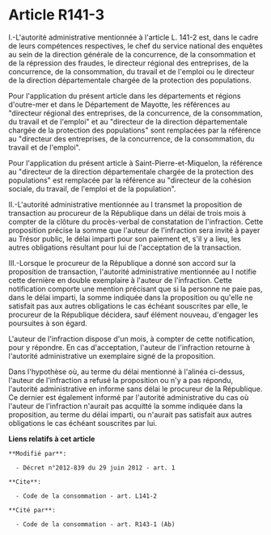 # Article R141-3

I.-L'autorité administrative mentionnée à l'article L. 141-2 est, dans le cadre de leurs compétences respectives, le chef du
service national des enquêtes au sein de la direction générale de la concurrence, de la consommation et de la répression des
fraudes, le directeur régional des entreprises, de la concurrence, de la consommation, du travail et de l'emploi ou le
directeur de la direction départementale chargée de la protection des populations. 

Pour l'application du présent article dans les départements et régions d'outre-mer et dans le Département de Mayotte, les
références au "directeur régional des entreprises, de la concurrence, de la consommation, du travail et de l'emploi" et au
"directeur de la direction départementale chargée de la protection des populations" sont remplacées par la référence au
"directeur des entreprises, de la concurrence, de la consommation, du travail et de l'emploi".

Pour l'application du présent article à Saint-Pierre-et-Miquelon, la référence au "directeur de la direction départementale
chargée de la protection des populations" est remplacée par la référence au "directeur de la cohésion sociale, du travail, de
l'emploi et de la population". 

II.-L'autorité administrative mentionnée au I transmet la proposition de transaction au procureur de la République dans un
délai de trois mois à compter de la clôture du procès-verbal de constatation de l'infraction. Cette proposition précise la
somme que l'auteur de l'infraction sera invité à payer au Trésor public, le délai imparti pour son paiement et, s'il y a
lieu, les autres obligations résultant pour lui de l'acceptation de la transaction. 

III.-Lorsque le procureur de la République a donné son accord sur la proposition de transaction, l'autorité administrative
mentionnée au I notifie cette dernière en double exemplaire à l'auteur de l'infraction. Cette notification comporte une
mention précisant que si la personne ne paie pas, dans le délai imparti, la somme indiquée dans la proposition ou qu'elle ne
satisfait pas aux autres obligations le cas échéant souscrites par elle, le procureur de la République décidera, sauf élément
nouveau, d'engager les poursuites à son égard.

L'auteur de l'infraction dispose d'un mois, à compter de cette notification, pour y répondre. En cas d'acceptation, l'auteur
de l'infraction retourne à l'autorité administrative un exemplaire signé de la proposition. 

Dans l'hypothèse où, au terme du délai mentionné à l'alinéa ci-dessus, l'auteur de l'infraction a refusé la proposition ou
n'y a pas répondu, l'autorité administrative en informe sans délai le procureur de la République. Ce dernier est également
informé par l'autorité administrative du cas où l'auteur de l'infraction n'aurait pas acquitté la somme indiquée dans la
proposition, au terme du délai imparti, ou n'aurait pas satisfait aux autres obligations le cas échéant souscrites par lui.

**Liens relatifs à cet article**

	**Modifié par**:

	  - Décret n°2012-839 du 29 juin 2012 - art. 1

	**Cite**:

	  - Code de la consommation - art. L141-2

	**Cité par**:

	  - Code de la consommation - art. R143-1 (Ab)
